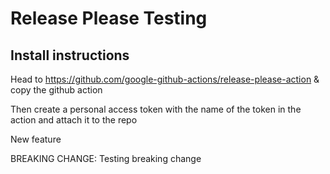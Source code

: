 # Release Please Testing

## Install instructions

Head to https://github.com/google-github-actions/release-please-action
& copy the github action

Then create a personal access token with the name of the token in the action and attach it to the repo

New feature

BREAKING CHANGE: Testing breaking change
